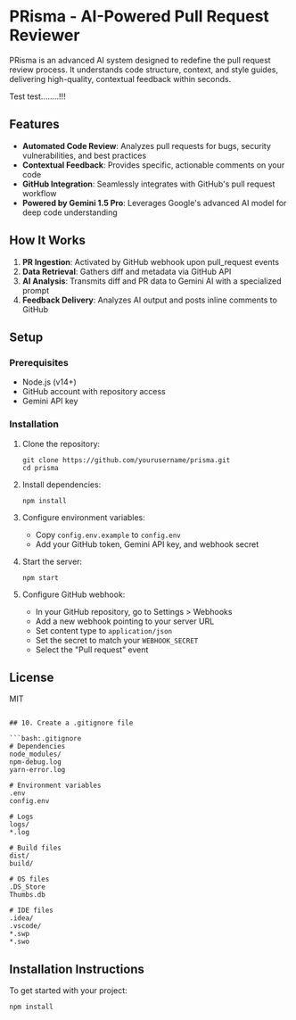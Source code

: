 # PRisma - AI-Powered Pull Request Reviewer

PRisma is an advanced AI system designed to redefine the pull request review process. It understands code structure, context, and style guides, delivering high-quality, contextual feedback within seconds.


Test test........!!!
## Features

- **Automated Code Review**: Analyzes pull requests for bugs, security vulnerabilities, and best practices
- **Contextual Feedback**: Provides specific, actionable comments on your code
- **GitHub Integration**: Seamlessly integrates with GitHub's pull request workflow
- **Powered by Gemini 1.5 Pro**: Leverages Google's advanced AI model for deep code understanding

## How It Works

1. **PR Ingestion**: Activated by GitHub webhook upon pull_request events
2. **Data Retrieval**: Gathers diff and metadata via GitHub API
3. **AI Analysis**: Transmits diff and PR data to Gemini AI with a specialized prompt
4. **Feedback Delivery**: Analyzes AI output and posts inline comments to GitHub

## Setup

### Prerequisites

- Node.js (v14+)
- GitHub account with repository access
- Gemini API key

### Installation

1. Clone the repository:
   ```
   git clone https://github.com/yourusername/prisma.git
   cd prisma
   ```

2. Install dependencies:
   ```
   npm install
   ```

3. Configure environment variables:
   - Copy `config.env.example` to `config.env`
   - Add your GitHub token, Gemini API key, and webhook secret

4. Start the server:
   ```
   npm start
   ```

5. Configure GitHub webhook:
   - In your GitHub repository, go to Settings > Webhooks
   - Add a new webhook pointing to your server URL
   - Set content type to `application/json`
   - Set the secret to match your `WEBHOOK_SECRET`
   - Select the "Pull request" event

## License

MIT
```

## 10. Create a .gitignore file

```bash:.gitignore
# Dependencies
node_modules/
npm-debug.log
yarn-error.log

# Environment variables
.env
config.env

# Logs
logs/
*.log

# Build files
dist/
build/

# OS files
.DS_Store
Thumbs.db

# IDE files
.idea/
.vscode/
*.swp
*.swo
```

## Installation Instructions

To get started with your project:

```bash
npm install
